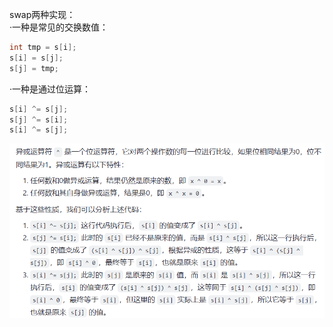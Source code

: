 swap两种实现：   
·一种是常见的交换数值：   
```c++ {.line-numbers}
int tmp = s[i];
s[i] = s[j];
s[j] = tmp;
```

·一种是通过位运算：   
```c++ {.line-numbers}
s[i] ^= s[j];
s[j] ^= s[i];
s[i] ^= s[j];
```
![alt text](image.png)